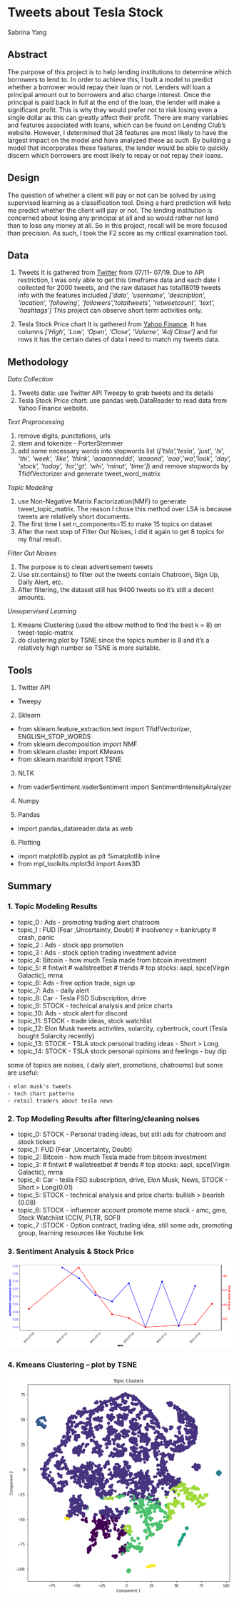 # Tweets about Tesla Stock

Sabrina Yang


## Abstract

The purpose of this project is to help lending institutions to determine which borrowers to lend to. In order to achieve this, I built a model to predict whether a borrower would repay their loan or not. Lenders will loan a principal amount out to borrowers and also charge interest. Once the principal is paid back in full at the end of the loan, the lender will make a significant profit. This is why they would prefer not to risk losing even a single dollar as this can greatly affect their profit. There are many variables and features associated with loans, which can be found on Lending Club’s website. However, I determined that 28 features are most likely to have the largest impact on the model and have analyzed these as such. By building a model that incorporates these features, the lender would be able to quickly discern which borrowers are most likely to repay or not repay their loans. 

## Design
The question of whether a client will pay or not can be solved by using supervised learning as a classification tool. Doing a hard prediction will help me predict whether the client will pay or not. The lending institution is concerned about losing any principal at all and so would rather not lend than to lose any money at all. So in this project, recall will be more focused than precision. As such, I took the F2 score as my critical examination tool.


## Data
1. Tweets
It is gathered from [Twitter](https://twitter.com) from 07/11- 07/19. Due to API restriction, I was only able to get this timeframe data and each date I collected for 2000 tweets, and the raw dataset has total18019 tweets info with the features included 
_['date', 'username', 'description', 'location', 'following', 'followers','totaltweets', 'retweetcount', 'text', 'hashtags']_
This project can observe short term activities only. 



2. Tesla Stock Price chart
It is gathered from [Yahoo Finance](https://finance.yahoo.com/quote/TSLA/). It has columns 
 _['High', 'Low', 'Open', 'Close', 'Volume', 'Adj Close']_
 and for rows it has the certain dates of data I need to match my tweets data. 
  



## Methodology

*Data Collection*

1.  Tweets data: use Twitter API Tweepy to grab tweets and its details
2.	Tesla Stock Price chart: use pandas web.DataReader to read data from Yahoo Finance website.  

*Text Preprocessing*

1.	remove digits, punctations, urls
2.	stem and tokenize - PorterStemmer
3.	add some necessary words into stopwords list 
(_['tsla','tesla', 'just', 'hi', 'thi', 'week', 'like', 'think', 'aaaannnddd', 'aaaand', 'aaa','wa','look', 'day', 'stock', 'today', 'ha','gt', 'whi', 'minut', 'time']_)
and remove stopwords by TfidfVectorizer and generate tweet_word_matrix

*Topic Modeling*

1. use Non-Negative Matrix Factorization(NMF) to generate tweet_topic_matrix. The reason I chose this method over LSA is because tweets are relatively short documents.
2.	The first time I set n_components=15 to make 15 topics on dataset
3.	After the next step of Filter Out Noises, I did it again to get 8 topics for my final result. 


*Filter Out Noises*

1.	The purpose is to clean advertisement tweets
2.	Use str.contains() to filter out the tweets contain Chatroom, Sign Up, Daily Alert, etc.
3.	After filtering, the dataset still has 9400 tweets so it’s still a decent amounts.

*Unsupervised Learning*

1.	Kmeans Clustering (used the elbow method to find the best k = 8) on tweet-topic-matrix
2.	do clustering plot by TSNE since the topics number is 8 and it’s a relatively high number so TSNE is more suitable.


## Tools

1. Twitter API 
- Tweepy

2. Sklearn  
- from sklearn.feature_extraction.text import TfidfVectorizer, ENGLISH_STOP_WORDS  
- from sklearn.decomposition import NMF
- from sklearn.cluster import KMeans
- from sklearn.manifold import TSNE

3. NLTK 
- from vaderSentiment.vaderSentiment import SentimentIntensityAnalyzer

4. Numpy

5. Pandas
- import pandas_datareader.data as web

6. Plotting
- import matplotlib.pyplot as plt
%matplotlib inline
- from mpl_toolkits.mplot3d import Axes3D



## Summary

### 1. Topic Modeling Results

- topic_0 : Ads - promoting trading alert chatroom 
- topic_1 : FUD (Fear ,Uncertainty,  Doubt)  # insolvency = bankrupty   # crash, panic
- topic_2 : Ads - stock app promotion
- topic_3 : Ads - stock option trading investment advice
- topic_4:  Bitcoin - how much Tesla made from bitcoin investment
- topic_5:  # fintwit  # wallstreetbet # trends  # top stocks: aapl, spce(Virgin Galactic), mrna
- topic_6:  Ads - free option trade, sign up
- topic_7:  Ads - daily alert
- topic_8:  Car - Tesla FSD Subscription, drive
- topic_9:  STOCK - technical analysis and price charts  
- topic_10: Ads - stock alert for discord
- topic_11: STOCK - trade ideas, stock watchlist
- topic_12: Elon Musk tweets activities, solarcity, cybertruck, court (Tesla bought Solarcity recently)
- topic_13: STOCK - TSLA stock personal trading ideas - Short > Long 
- topic_14: STOCK - TSLA stock personal opinions and feelings - buy dip


some of topics are noises, ( daily alert, promotions, chatrooms) but some are useful:

    - elon musk's tweets
    - tech chart patterns
    - retail traders about tesla news


### 2. Top Modeling Results after filtering/cleaning noises


- topic_0: STOCK - Personal trading ideas, but still ads for chatroom and stock tickers
- topic_1: FUD  (Fear ,Uncertainty,  Doubt)                                                   
- topic_2: Bitcoin -  how much Tesla made from bitcoin investment
- topic_3: # fintwit # wallstreetbet # trends  # top stocks: aapl, spce(Virgin Galactic), mrna
- topic_4: Car - tesla FSD subscription, drive, Elon Musk, News, STOCK - Short > Long(0.01)
- topic_5: STOCK - technical analysis and price charts: bullish > bearish (0.08)
- topic_6: STOCK - influencer account promote meme stock - amc, gme,  Stock Watchlist (CCIV, PLTR, SOFI)
- topic_7 :STOCK - Option contract, trading idea, still some ads, promoting group, learning resources like Youtube link


### 3. Sentiment Analysis & Stock Price


<img src="https://github.com/SYNYC/5_Project_Tweets_about_Tesla_Stock/blob/main/charts/date_stock_sentiment-two-scales.png" >

### 4. Kmeans Clustering – plot by TSNE

<img src="https://github.com/SYNYC/5_Project_Tweets_about_Tesla_Stock/blob/main/charts/Kmeans_cluster_TSNE_plot.png">
